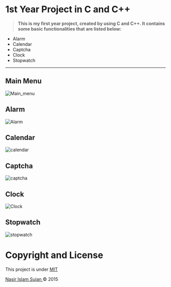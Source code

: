 # 1st Year Project in C and C++

> **This is my first year project, created by using C and C++. It contains some basic functionalities that are listed below:**

* Alarm
* Calendar
* Captcha
* Clock
* Stopwatch

<hr>

## Main Menu
![Main_menu](https://github.com/78526Nasir/C-Project/blob/master/images/main%20menu.png)

## Alarm
![Alarm](https://github.com/78526Nasir/C-Project/blob/master/images/alarm.png)

## Calendar
![calendar](https://github.com/78526Nasir/C-Project/blob/master/images/calendar.png)

## Captcha
![captcha](https://github.com/78526Nasir/C-Project/blob/master/images/Captcha.png)

## Clock
![Clock](https://github.com/78526Nasir/C-Project/blob/master/images/clock.png)

## Stopwatch
![stopwatch](https://github.com/78526Nasir/C-Project/blob/master/images/stopwatch.png)


# Copyright and License
This project is under <a href="https://github.com/78526Nasir/1st-year-project/blob/master/LICENSE">MIT</a>

<a href="https://github.com/78526Nasir">Nasir Islam Sujan </a> &copy; 2015

